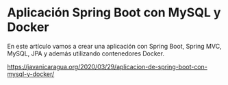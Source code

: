 # Aplicación Spring Boot con MySQL y Docker

En este artículo vamos  a crear una aplicación con Spring Boot, Spring MVC, MySQL, JPA y además utilizando contenedores Docker. 

https://javanicaragua.org/2020/03/29/aplicacion-de-spring-boot-con-mysql-y-docker/


